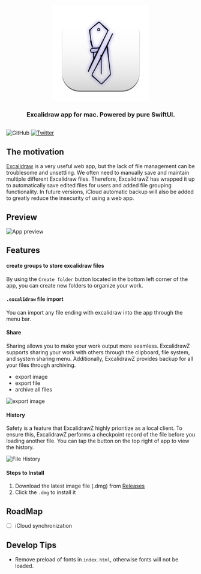 <div align="center" style="display:flex;flex-direction:column;">
  <a href="https://excalidraw.com">
    <img src="./ExcalidrawZ/Assets.xcassets/AppIcon.appiconset/AppIcon-128.0x128.0@2x.png?raw=true" alt="ExcalidrawZ logo" />
  </a>
  <h3>Excalidraw app for mac. Powered by pure SwiftUI.</h3>
</div>

![GitHub](https://img.shields.io/github/license/chocoford/ExcalidrawZ) [![Twitter](https://img.shields.io/twitter/url/https/twitter.com/cloudposse.svg?style=social&label=Follow%20%40Chocoford)](https://twitter.com/dove_zachary)

## The motivation

[Excalidraw](https://github.com/excalidraw/excalidraw) is a very useful web app, but the lack of file management can be troublesome and unsettling. We often need to manually save and maintain multiple different Excalidraw files. Therefore, ExcalidrawZ has wrapped it up to automatically save edited files for users and added file grouping functionality. In future versions, iCloud automatic backup will also be added to greatly reduce the insecurity of using a web app.

## Preview
![App preview](https://github.com/chocoford/ExcalidrawZ/assets/28218759/8188d209-0fed-469d-b702-37631985c1a3)

## Features

#### create groups to store excalidraw files

By using the `Create folder` button located in the bottom left corner of the app, you can create new folders to organize your work.

#### `.excalidraw` file import

You can import any file ending with excalidraw into the app through the menu bar.

#### Share

Sharing allows you to make your work output more seamless. ExcalidrawZ supports sharing your work with others through the clipboard, file system, and system sharing menu. Additionally, ExcalidrawZ provides backup for all your files through archiving.

* export image
* export file
* archive all files

![export image](https://github.com/chocoford/ExcalidrawZ/assets/28218759/5d49daa4-323b-4145-bcb3-1f7a2cdedd19)



#### History

Safety is a feature that ExcalidrawZ highly prioritize as a local client. To ensure this, ExcalidrawZ performs a checkpoint record of the file before you loading another file. You can tap the button on the top right of app to view the history. 

![File History](https://github.com/chocoford/ExcalidrawZ/assets/28218759/b4feb7df-4278-4a5c-8c78-c83200efc99b)

#### Steps to Install 

1. Download the latest image file (.dmg) from [Releases](https://github.com/chocoford/ExcalidrawZ/releases)
2. Click the `.dmg` to install it

## RoadMap

- [ ] iCloud synchronization



## Develop Tips

* Remove preload of fonts in `index.html`, otherwise fonts will not be loaded.
